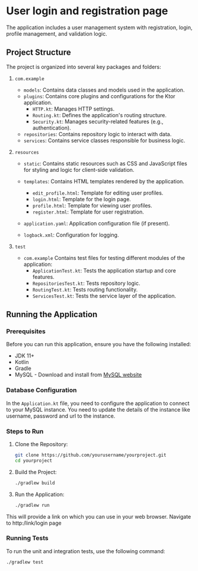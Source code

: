 # User login and registration page

The application includes a user management system with registration, login, profile management, and validation logic.

## Project Structure

The project is organized into several key packages and folders:

1. `com.example`
    - `models`: Contains data classes and models used in the application.
    - `plugins`: Contains core plugins and configurations for the Ktor application.
        - `HTTP.kt`: Manages HTTP settings.
        - `Routing.kt`: Defines the application's routing structure.
        - `Security.kt`: Manages security-related features (e.g., authentication).
    - `repositories`: Contains repository logic to interact with data.
    - `services`: Contains service classes responsible for business logic.


2. `resources`
    - `static`: Contains static resources such as CSS and JavaScript files for styling and logic for client-side validation.

    - `templates`: Contains HTML templates rendered by the application.
        - `edit_profile.html`: Template for editing user profiles.
        - `login.html`: Template for the login page.
        - `profile.html`: Template for viewing user profiles.
        - `register.html`: Template for user registration.
    - `application.yaml`: Application configuration file (if present).
    - `logback.xml`: Configuration for logging.

3. `test`
    - `com.example`
      Contains test files for testing different modules of the application:
        - `ApplicationTest.kt`: Tests the application startup and core features.
        - `RepositoriesTest.kt`: Tests repository logic.
        - `RoutingTest.kt`: Tests routing functionality.
        - `ServicesTest.kt`: Tests the service layer of the application.

## Running the Application

### Prerequisites

Before you can run this application, ensure you have the following installed:

- JDK 11+
- Kotlin
- Gradle
- MySQL - Download and install from [MySQL website](https://dev.mysql.com/downloads/installer/)

### Database Configuration
In the `Application.kt` file, you need to configure the application to connect to your MySQL instance. You need to update the details of the instance like username, password and url to the instance.

### Steps to Run

1. Clone the Repository:

   ```bash
   git clone https://github.com/yourusername/yourproject.git
   cd yourproject
   ```

2. Build the Project:

    ```bash
    ./gradlew build
    ```

3. Run the Application:
    ```bash
    ./gradlew run
    ```

This will provide a link on which you can use in your web browser. Navigate to http:/link/login page



### Running Tests

To run the unit and integration tests, use the following command:
```bash
./gradlew test
```
